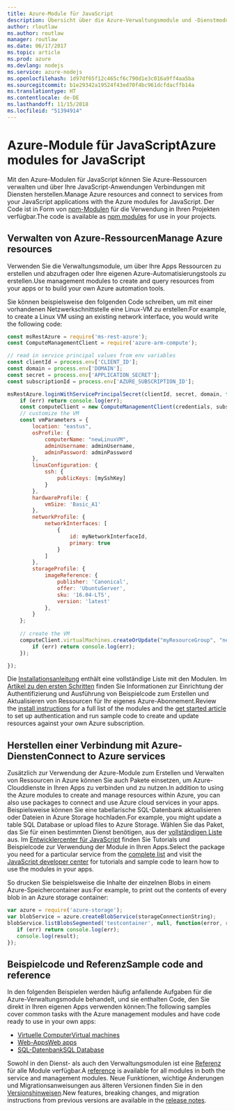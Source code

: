 ```yaml
---
title: Azure-Module für JavaScript
description: Übersicht über die Azure-Verwaltungsmodule und -Dienstmodule für JavaScript
author: rloutlaw
ms.author: routlaw
manager: routlaw
ms.date: 06/17/2017
ms.topic: article
ms.prod: azure
ms.devlang: nodejs
ms.service: azure-nodejs
ms.openlocfilehash: 1d97df65f12c465cf6c790d1e3c016a9ff4aa5ba
ms.sourcegitcommit: b1e29342a19524f43ed70f4bc961dcfdacffb14a
ms.translationtype: HT
ms.contentlocale: de-DE
ms.lasthandoff: 11/15/2018
ms.locfileid: "51394914"
---
```

# <a name="azure-modules-for-javascript"></a><span data-ttu-id="001a2-103">Azure-Module für JavaScript</span><span class="sxs-lookup"><span data-stu-id="001a2-103">Azure modules for JavaScript</span></span>

<span data-ttu-id="001a2-104">Mit den Azure-Modulen für JavaScript können Sie Azure-Ressourcen verwalten und über Ihre JavaScript-Anwendungen Verbindungen mit Diensten herstellen.</span><span class="sxs-lookup"><span data-stu-id="001a2-104">Manage Azure resources and connect to services from your JavaScript applications with the Azure modules for JavaScript.</span></span> <span data-ttu-id="001a2-105">Der Code ist in Form von [npm-Modulen](node-sdk-azure-install.md) für die Verwendung in Ihren Projekten verfügbar.</span><span class="sxs-lookup"><span data-stu-id="001a2-105">The code is available as [npm modules](node-sdk-azure-install.md) for use in your projects.</span></span> 

## <a name="manage-azure-resources"></a><span data-ttu-id="001a2-106">Verwalten von Azure-Ressourcen</span><span class="sxs-lookup"><span data-stu-id="001a2-106">Manage Azure resources</span></span>

<span data-ttu-id="001a2-107">Verwenden Sie die Verwaltungsmodule, um über Ihre Apps Ressourcen zu erstellen und abzufragen oder Ihre eigenen Azure-Automatisierungstools zu erstellen.</span><span class="sxs-lookup"><span data-stu-id="001a2-107">Use management modules to create and query resources from your apps or to build your own Azure automation tools.</span></span> 

<span data-ttu-id="001a2-108">Sie können beispielsweise den folgenden Code schreiben, um mit einer vorhandenen Netzwerkschnittstelle eine Linux-VM zu erstellen:</span><span class="sxs-lookup"><span data-stu-id="001a2-108">For example, to create a Linux VM using an existing network interface, you would write the following code:</span></span>

```javascript
const msRestAzure = require('ms-rest-azure');
const ComputeManagementClient = require('azure-arm-compute');

// read in service principal values from env variables
const clientId = process.env['CLIENT_ID'];
const domain = process.env['DOMAIN'];
const secret = process.env['APPLICATION_SECRET'];
const subscriptionId = process.env['AZURE_SUBSCRIPTION_ID'];

msRestAzure.loginWithServicePrincipalSecret(clientId, secret, domain, function (err, credentials, subscriptions) {
    if (err) return console.log(err);
    const computeClient = new ComputeManagementClient(credentials, subscriptionId);
    // customize the VM 
    const vmParameters = {
        location: "eastus",
        osProfile: {
            computerName: "newLinuxVM",
            adminUsername: adminUsername,
            adminPassword: adminPassword
        },
        linuxConfiguration: {
            ssh: {
                publicKeys: [mySshKey]
            }
        },
        hardwareProfile: {
            vmSize: 'Basic_A1'
        },
        networkProfile: {
            networkInterfaces: [
                {
                    id: myNetworkInterfaceId,
                    primary: true
                }
            ]
        },
        storageProfile: {
            imageReference: {
                publisher: 'Canonical',
                offer: 'UbuntuServer',
                sku: '16.04-LTS',
                version: 'latest'
            },
        }
    };
 
    // create the VM
    computeClient.virtualMachines.createOrUpdate("myResourceGroup", "newLinuxVM", vmParameters, function (err, data) {
        if (err) return console.log(err);
    });

});
```

<span data-ttu-id="001a2-109">Die [Installationsanleitung](node-sdk-azure-install.md) enthält eine vollständige Liste mit den Modulen. Im [Artikel zu den ersten Schritten](node-sdk-azure-get-started.md) finden Sie Informationen zur Einrichtung der Authentifizierung und Ausführung von Beispielcode zum Erstellen und Aktualisieren von Ressourcen für Ihr eigenes Azure-Abonnement.</span><span class="sxs-lookup"><span data-stu-id="001a2-109">Review the [install instructions](node-sdk-azure-install.md) for a full list of the modules and the [get started article](node-sdk-azure-get-started.md) to set up authentication and run sample code to create and update resources against your own Azure subscription.</span></span> 

## <a name="connect-to-azure-services"></a><span data-ttu-id="001a2-110">Herstellen einer Verbindung mit Azure-Diensten</span><span class="sxs-lookup"><span data-stu-id="001a2-110">Connect to Azure services</span></span>

<span data-ttu-id="001a2-111">Zusätzlich zur Verwendung der Azure-Module zum Erstellen und Verwalten von Ressourcen in Azure können Sie auch Pakete einsetzen, um Azure-Clouddienste in Ihren Apps zu verbinden und zu nutzen.</span><span class="sxs-lookup"><span data-stu-id="001a2-111">In addition to using the Azure modules to create and manage resources within Azure, you can also use packages to connect and use Azure cloud services in your apps.</span></span> <span data-ttu-id="001a2-112">Beispielsweise können Sie eine tabellarische SQL-Datenbank aktualisieren oder Dateien in Azure Storage hochladen.</span><span class="sxs-lookup"><span data-stu-id="001a2-112">For example, you might update a table SQL Database or upload files to Azure Storage.</span></span> <span data-ttu-id="001a2-113">Wählen Sie das Paket, das Sie für einen bestimmten Dienst benötigen, aus der [vollständigen Liste](node-sdk-azure-install.md) aus. Im [Entwicklercenter für JavaScript](https://azure.microsoft.com/develop/nodejs/) finden Sie Tutorials und Beispielcode zur Verwendung der Module in Ihren Apps.</span><span class="sxs-lookup"><span data-stu-id="001a2-113">Select the package you need for a particular service from the [complete list](node-sdk-azure-install.md) and visit the [JavaScript developer center](https://azure.microsoft.com/develop/nodejs/) for tutorials and sample code to learn how to use the modules in your apps.</span></span>

<span data-ttu-id="001a2-114">So drucken Sie beispielsweise die Inhalte der einzelnen Blobs in einem Azure-Speichercontainer aus:</span><span class="sxs-lookup"><span data-stu-id="001a2-114">For example, to print out the contents of every blob in an Azure storage container:</span></span>

```javascript
var azure = require('azure-storage');
var blobService = azure.createBlobService(storageConnectionString);
blobService.listBlobsSegmented('testcontainer', null, function(error, result, response) {
   if (err) return console.log(err);
   console.log(result);
});
```

## <a name="sample-code-and-reference"></a><span data-ttu-id="001a2-115">Beispielcode und Referenz</span><span class="sxs-lookup"><span data-stu-id="001a2-115">Sample code and reference</span></span>

<span data-ttu-id="001a2-116">In den folgenden Beispielen werden häufig anfallende Aufgaben für die Azure-Verwaltungsmodule behandelt, und sie enthalten Code, den Sie direkt in Ihren eigenen Apps verwenden können:</span><span class="sxs-lookup"><span data-stu-id="001a2-116">The following samples cover common tasks with the Azure management modules and have code ready to use in your own apps:</span></span>

- [<span data-ttu-id="001a2-117">Virtuelle Computer</span><span class="sxs-lookup"><span data-stu-id="001a2-117">Virtual machines</span></span>](node-samples-services-compute.md)
- [<span data-ttu-id="001a2-118">Web-Apps</span><span class="sxs-lookup"><span data-stu-id="001a2-118">Web apps</span></span>](node-samples-services-web-and-mobile.md)
- [<span data-ttu-id="001a2-119">SQL-Datenbank</span><span class="sxs-lookup"><span data-stu-id="001a2-119">SQL Database</span></span>](node-samples-services-database.md)
   
<span data-ttu-id="001a2-120">Sowohl in den Dienst- als auch den Verwaltungsmodulen ist eine [Referenz](https://docs.microsoft.com/javascript/api) für alle Module verfügbar.</span><span class="sxs-lookup"><span data-stu-id="001a2-120">A [reference](https://docs.microsoft.com/javascript/api) is available for all modules in both the service and management modules.</span></span> <span data-ttu-id="001a2-121">Neue Funktionen, wichtige Änderungen und Migrationsanweisungen aus älteren Versionen finden Sie in den [Versionshinweisen](https://github.com/Azure/azure-sdk-for-node/releases).</span><span class="sxs-lookup"><span data-stu-id="001a2-121">New features, breaking changes, and migration instructions from previous versions are available in the [release notes](https://github.com/Azure/azure-sdk-for-node/releases).</span></span>